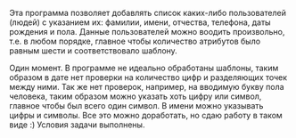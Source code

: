 Эта программа позволяет добавлять список каких-либо пользователей (людей) с указанием их: фамилии, имени, отчества, телефона, даты рождения и пола.
Данные пользователей можно воодить произвольно, т.е. в любом порядке, главное чтобы количество атрибутов было равным шести и соответствовало шаблону.

Один момент. В программе не идеально обработаны шаблоны, таким образом в дате нет проверки на количество цифр и разделяющих точек между ними.
Так же нет проверок, например, на вводимую букву пола человека, таким образом можно указать хоть цифру или символ, главное чтобы был всего один символ.
В имени можно указывать цифры и символы.
Все это можно доработать, но сдаю работу в таком виде :) Условия задачи выполнены.